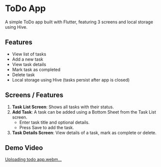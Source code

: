 # ToDo App

A simple ToDo app built with Flutter, featuring 3 screens and local storage using Hive.

## Features
- View list of tasks
- Add a new task
- View task details
- Mark task as completed
- Delete task
- Local storage using Hive (tasks persist after app is closed)

## Screens / Features

1. **Task List Screen**: Shows all tasks with their status.
2. **Add Task**: A task can be added using a Bottom Sheet from the Task List screen.
   - Enter task title and optional details.
   - Press Save to add the task.
3. **Task Details Screen**: View details of a task, mark as complete or delete.

## Demo Video
[Uploading todo app.webm…]()
